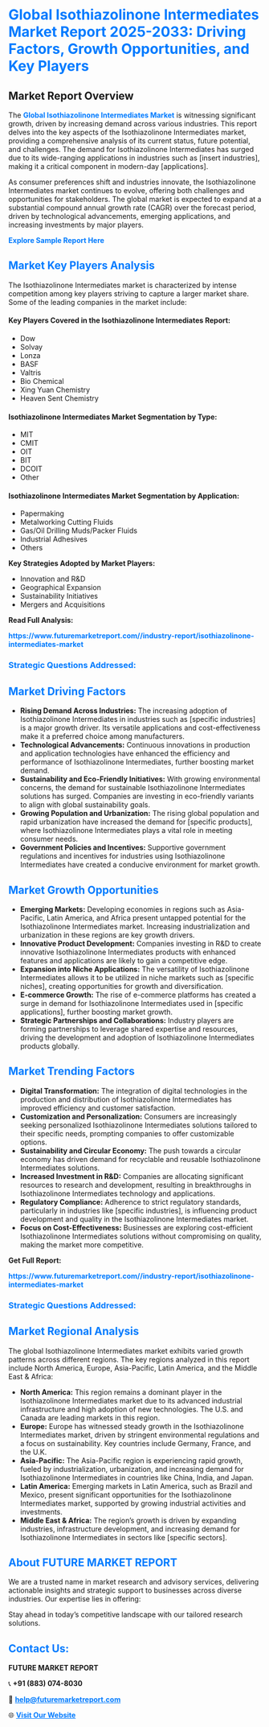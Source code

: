 <h1 style="color: #007BFF;">Global Isothiazolinone Intermediates Market Report 2025-2033: Driving Factors, Growth Opportunities, and Key Players</h1>

<section id="overview">
<h2>Market Report Overview</h2>
<p>The <a href="https://www.futuremarketreport.com//industry-report/isothiazolinone-intermediates-market" style="color: #007BFF; text-decoration: none;"><strong>Global Isothiazolinone Intermediates Market</strong></a> is witnessing significant growth, driven by increasing demand across various industries. This report delves into the key aspects of the Isothiazolinone Intermediates market, providing a comprehensive analysis of its current status, future potential, and challenges. The demand for Isothiazolinone Intermediates has surged due to its wide-ranging applications in industries such as [insert industries], making it a critical component in modern-day [applications].</p>
<p>As consumer preferences shift and industries innovate, the Isothiazolinone Intermediates market continues to evolve, offering both challenges and opportunities for stakeholders. The global market is expected to expand at a substantial compound annual growth rate (CAGR) over the forecast period, driven by technological advancements, emerging applications, and increasing investments by major players.</p>
</section>

<section id="overview">
<p><a href="https://www.futuremarketreport.com//request-sample/reportId=49130" style="color: #007BFF; text-decoration: none;"><strong>Explore Sample Report Here</strong></a></p>
</section>

<section id="key-players">
<h2 style="color: #007BFF;">Market Key Players Analysis</h2>
<p>The Isothiazolinone Intermediates market is characterized by intense competition among key players striving to capture a larger market share. Some of the leading companies in the market include:</p>
<h4>Key Players Covered in the Isothiazolinone Intermediates Report:</h4>
<ul><li>Dow</li><li>Solvay</li><li>Lonza</li><li>BASF</li><li>Valtris</li><li>Bio Chemical</li><li>Xing Yuan Chemistry</li><li>Heaven Sent Chemistry</li></ul>
<h4>Isothiazolinone Intermediates Market Segmentation by Type:</h4>
<ul><li>MIT</li><li>CMIT</li><li>OIT</li><li>BIT</li><li>DCOIT</li><li>Other</li></ul>

<h4>Isothiazolinone Intermediates Market Segmentation by Application:</h4>
<ul><li>Papermaking</li><li>Metalworking Cutting Fluids</li><li>Gas/Oil Drilling Muds/Packer Fluids</li><li>Industrial Adhesives</li><li>Others</li></ul>
<p><strong>Key Strategies Adopted by Market Players:</strong></p>
<ul>
<li>Innovation and R&D</li>
<li>Geographical Expansion</li>
<li>Sustainability Initiatives</li>
<li>Mergers and Acquisitions</li>
</ul>
</section>

<section>
<p><strong>Read Full Analysis: </strong></p><a href="https://www.futuremarketreport.com//industry-report/isothiazolinone-intermediates-market" style="color: #007BFF; text-decoration: none;"><strong>https://www.futuremarketreport.com//industry-report/isothiazolinone-intermediates-market</strong></a>
<h3 style="color: #007BFF;">Strategic Questions Addressed:</h3>
</section>

<section id="driving-factors">
<h2 style="color: #007BFF;">Market Driving Factors</h2>
<ul>
<li><strong>Rising Demand Across Industries:</strong> The increasing adoption of Isothiazolinone Intermediates in industries such as [specific industries] is a major growth driver. Its versatile applications and cost-effectiveness make it a preferred choice among manufacturers.</li>
<li><strong>Technological Advancements:</strong> Continuous innovations in production and application technologies have enhanced the efficiency and performance of Isothiazolinone Intermediates, further boosting market demand.</li>
<li><strong>Sustainability and Eco-Friendly Initiatives:</strong> With growing environmental concerns, the demand for sustainable Isothiazolinone Intermediates solutions has surged. Companies are investing in eco-friendly variants to align with global sustainability goals.</li>
<li><strong>Growing Population and Urbanization:</strong> The rising global population and rapid urbanization have increased the demand for [specific products], where Isothiazolinone Intermediates plays a vital role in meeting consumer needs.</li>
<li><strong>Government Policies and Incentives:</strong> Supportive government regulations and incentives for industries using Isothiazolinone Intermediates have created a conducive environment for market growth.</li>
</ul>
</section>

<section id="growth-opportunities">
<h2 style="color: #007BFF;">Market Growth Opportunities</h2>
<ul>
<li><strong>Emerging Markets:</strong> Developing economies in regions such as Asia-Pacific, Latin America, and Africa present untapped potential for the Isothiazolinone Intermediates market. Increasing industrialization and urbanization in these regions are key growth drivers.</li>
<li><strong>Innovative Product Development:</strong> Companies investing in R&D to create innovative Isothiazolinone Intermediates products with enhanced features and applications are likely to gain a competitive edge.</li>
<li><strong>Expansion into Niche Applications:</strong> The versatility of Isothiazolinone Intermediates allows it to be utilized in niche markets such as [specific niches], creating opportunities for growth and diversification.</li>
<li><strong>E-commerce Growth:</strong> The rise of e-commerce platforms has created a surge in demand for Isothiazolinone Intermediates used in [specific applications], further boosting market growth.</li>
<li><strong>Strategic Partnerships and Collaborations:</strong> Industry players are forming partnerships to leverage shared expertise and resources, driving the development and adoption of Isothiazolinone Intermediates products globally.</li>
</ul>
</section>

<section id="trending-factors">
<h2 style="color: #007BFF;">Market Trending Factors</h2>
<ul>
<li><strong>Digital Transformation:</strong> The integration of digital technologies in the production and distribution of Isothiazolinone Intermediates has improved efficiency and customer satisfaction.</li>
<li><strong>Customization and Personalization:</strong> Consumers are increasingly seeking personalized Isothiazolinone Intermediates solutions tailored to their specific needs, prompting companies to offer customizable options.</li>
<li><strong>Sustainability and Circular Economy:</strong> The push towards a circular economy has driven demand for recyclable and reusable Isothiazolinone Intermediates solutions.</li>
<li><strong>Increased Investment in R&D:</strong> Companies are allocating significant resources to research and development, resulting in breakthroughs in Isothiazolinone Intermediates technology and applications.</li>
<li><strong>Regulatory Compliance:</strong> Adherence to strict regulatory standards, particularly in industries like [specific industries], is influencing product development and quality in the Isothiazolinone Intermediates market.</li>
<li><strong>Focus on Cost-Effectiveness:</strong> Businesses are exploring cost-efficient Isothiazolinone Intermediates solutions without compromising on quality, making the market more competitive.</li>
</ul>
</section>

<section>
<p><strong>Get Full Report: </strong></p><a href="https://www.futuremarketreport.com//industry-report/isothiazolinone-intermediates-market" style="color: #007BFF; text-decoration: none;"><strong>https://www.futuremarketreport.com//industry-report/isothiazolinone-intermediates-market</strong></a>
<h3 style="color: #007BFF;">Strategic Questions Addressed:</h3>
</section>


<section id="regional-analysis">
<h2 style="color: #007BFF;">Market Regional Analysis</h2>
<p>The global Isothiazolinone Intermediates market exhibits varied growth patterns across different regions. The key regions analyzed in this report include North America, Europe, Asia-Pacific, Latin America, and the Middle East & Africa:</p>
<ul>
<li><strong>North America:</strong> This region remains a dominant player in the Isothiazolinone Intermediates market due to its advanced industrial infrastructure and high adoption of new technologies. The U.S. and Canada are leading markets in this region.</li>
<li><strong>Europe:</strong> Europe has witnessed steady growth in the Isothiazolinone Intermediates market, driven by stringent environmental regulations and a focus on sustainability. Key countries include Germany, France, and the U.K.</li>
<li><strong>Asia-Pacific:</strong> The Asia-Pacific region is experiencing rapid growth, fueled by industrialization, urbanization, and increasing demand for Isothiazolinone Intermediates in countries like China, India, and Japan.</li>
<li><strong>Latin America:</strong> Emerging markets in Latin America, such as Brazil and Mexico, present significant opportunities for the Isothiazolinone Intermediates market, supported by growing industrial activities and investments.</li>
<li><strong>Middle East & Africa:</strong> The region’s growth is driven by expanding industries, infrastructure development, and increasing demand for Isothiazolinone Intermediates in sectors like [specific sectors].</li>
</ul>
</section>

<footer>
<h2 style="color: #007BFF;">About FUTURE MARKET REPORT</h2>
<p>We are a trusted name in market research and advisory services, delivering actionable insights and strategic support to businesses across diverse industries. Our expertise lies in offering:</p>

<p>Stay ahead in today’s competitive landscape with our tailored research solutions.</p>

<h2 style="color: #007BFF;">Contact Us:</h2>
<p><strong>FUTURE MARKET REPORT</strong></p>
<p>📞 <strong>+91 (883) 074-8030</strong></p>
<p>📧 <strong><a href="mailto:help@futuremarketreport.com" style="color: #007BFF;">help@futuremarketreport.com</a></strong></p>
<p>🌐 <strong><a href="https://www.futuremarketreport.com/" style="color: #007BFF;">Visit Our Website</a></strong></p>
</footer>